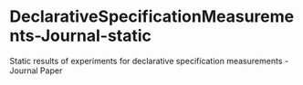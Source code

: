 # DeclarativeSpecificationMeasurements-Journal-static
Static results of experiments for declarative specification measurements - Journal Paper
